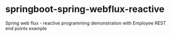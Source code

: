 # springboot-spring-webflux-reactive
Spring web flux - reactive programming demonstration with Employee REST end points example 
